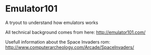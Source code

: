# Emulator101
A tryout to understand how emulators works

All technical background comes from here: http://emulator101.com/

Usefull information about the Space Invaders rom: http://www.computerarcheology.com/Arcade/SpaceInvaders/
